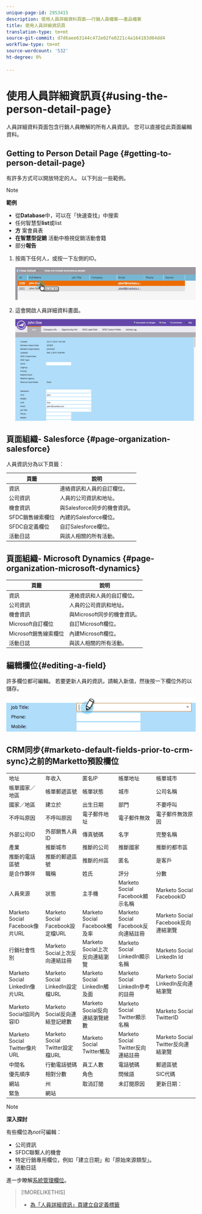 ```yaml
---
unique-page-id: 2953415
description: 使用人員詳細資料頁面——行銷人員檔案——產品檔案
title: 使用人員詳細資訊頁
translation-type: tm+mt
source-git-commit: d7d6aee63144c472e02fe0221c4a164183d04dd4
workflow-type: tm+mt
source-wordcount: '532'
ht-degree: 0%

---
```



# 使用人員詳細資訊頁{#using-the-person-detail-page}

人員詳細資料頁面包含行銷人員瞭解的所有人員資訊。 您可以直接從此頁面編輯資料。

## Getting to Person Detail Page {#getting-to-person-detail-page}

有許多方式可以開放特定的人。 以下列出一些範例。

>[!NOTE]
>
>**範例**
>
>* 從&#x200B;**Database**&#x200B;中，可以在「快速查找」中搜索
>* 任何智慧型&#x200B;**list**&#x200B;或list
>* **方** 案會員表
>* **在智慧型促銷** 活動中檢視促銷活動會籍
>* 部分&#x200B;**報告**

>



1. 按兩下任何人，或按一下左側的ID。

   ![](assets/one-1.png)

1. 這會開啟人員詳細資料畫面。

   ![](assets/two-5.png)

## 頁面組織- Salesforce {#page-organization-salesforce}

人員資訊分為以下頁籤：

| 頁籤 | 說明 |
|---|---|
| 資訊 | 連絡資訊和人員的自訂欄位。 |
| 公司資訊 | 人員的公司資訊和地址。 |
| 機會資訊 | 與Salesforce同步的機會資訊。 |
| SFDC銷售線索欄位 | 內建的Salesforce欄位。 |
| SFDC自定義欄位 | 自訂Salesforce欄位。 |
| 活動日誌 | 與該人相關的所有活動。 |

## 頁面組織- Microsoft Dynamics {#page-organization-microsoft-dynamics}

| 頁籤 | 說明 |
|---|---|
| 資訊 | 連絡資訊和人員的自訂欄位。 |
| 公司資訊 | 人員的公司資訊和地址。 |
| 機會資訊 | 與Microsoft同步的機會資訊。 |
| Microsoft自訂欄位 | 自訂Microsoft欄位。 |
| Microsoft銷售線索欄位 | 內建Microsoft欄位。 |
| 活動日誌 | 與該人相關的所有活動。 |

## 編輯欄位{#editing-a-field}

許多欄位都可編輯。 若要更新人員的資訊，請輸入新值，然後按一下欄位外的以儲存。

![](assets/image2015-2-27-11-3a14-3a2.png)

## CRM同步{#marketo-default-fields-prior-to-crm-sync}之前的Marketto預設欄位

|  |  |  |  |  |
|---|---|---|---|---|
| 地址 | 年收入 | 匿名IP | 帳單地址 | 帳單城市 |
| 帳單國家／地區 | 帳單郵遞區號 | 帳單狀態 | 城市 | 公司名稱 |
| 國家／地區 | 建立於 | 出生日期 | 部門 | 不要呼叫 |
| 不呼叫原因 | 不呼叫原因 | 電子郵件地址 | 電子郵件無效 | 電子郵件無效原因 |
| 外部公司ID | 外部銷售人員ID | 傳真號碼 | 名字 | 完整名稱 |
| 產業 | 推斷城市 | 推斷的公司 | 推斷國家 | 推斷的都市區 |
| 推斷的電話區號 | 推斷的郵遞區號 | 推斷的州區 | 匿名 | 是客戶 |
| 是合作夥伴 | 職稱 | 姓氏 | 評分 | 分數 |
| 人員來源 | 狀態 | 主手機 | Marketo Social Facebook顯示名稱 | Marketo Social FacebookID |
| Marketo Social Facebook像片URL | Marketo Social Facebook設定檔URL | Marketo Social Facebook觸及率 | Marketo Social Facebook反向連結註冊 | Marketo Social Facebook反向連結瀏覽 |
| 行銷社會性別 | Marketo Social上次反向連結註冊 | Marketo Social上次反向連結瀏覽 | Marketo Social LinkedIn顯示名稱 | Marketo Social LinkedIn Id |
| Marketo Social LinkedIn像片URL | Marketo Social LinkedIn設定檔URL | Marketo Social LinkedIn觸及面 | Marketo Social LinkedIn參考的註冊 | Marketo Social LinkedIn反向連結瀏覽 |
| Marketo Social協同內容ID | Marketo Social反向連結登記總數 | Marketo Social反向連結瀏覽總數 | Marketo Social Twitter顯示名稱 | Marketo Social TwitterID |
| Marketo Social Twitter像片URL | Marketo Social Twitter設定檔URL | Marketo Social Twitter觸及 | Marketo Social Twitter反向連結註冊 | Marketo Social Twitter反向連結瀏覽 |
| 中間名 | 行動電話號碼 | 員工人數 | 電話號碼 | 郵遞區號 |
| 優先順序 | 相對分數 | 角色 | 問候語 | SIC代碼 |
| 網站 | 州 | 取消訂閱 | 未訂閱原因 | 更新日期： |
| 緊急 | 網站 |  |  |  |

>[!NOTE]
>
>**深入探討**
>
>有些欄位為&#x200B;*not*&#x200B;可編輯：
>
>* 公司資訊
>* SFDC聯繫人的機會
>* 特定行銷專用欄位，例如「建立日期」和「原始來源類型」。
>* 活動日誌

>
>
進一步瞭解[系統管理欄位](../../../../product-docs/administration/field-management/understanding-system-managed-fields.md)。

>[!MORELIKETHIS]
>
>* [為「人員詳細資訊」頁建立自定義標籤](../../../../product-docs/administration/settings/creating-a-custom-tab-for-the-person-detail-page.md)

>



